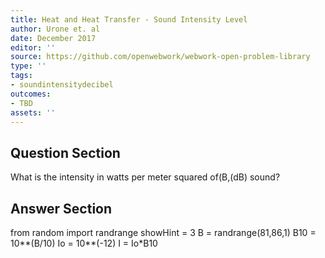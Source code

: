 ```yaml
---
title: Heat and Heat Transfer - Sound Intensity Level
author: Urone et. al
date: December 2017
editor: ''
source: https://github.com/openwebwork/webwork-open-problem-library
type: ''
tags:
- soundintensitydecibel
outcomes:
- TBD
assets: ''
---
```


## Question Section 

What is the intensity in watts per meter squared of(B,(dB) sound?



## Answer Section

from random import randrange
showHint = 3
B = randrange(81,86,1)
B10 = 10**(B/10)
Io = 10**(-12)
I = Io*B10